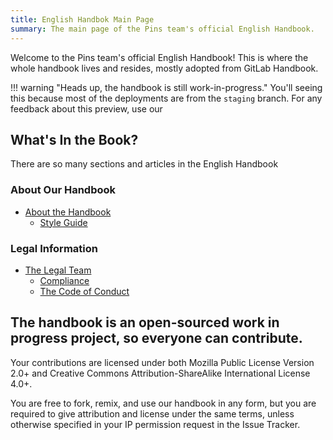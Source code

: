 ```yaml
---
title: English Handbok Main Page
summary: The main page of the Pins team's official English Handbook.
---
```


Welcome to the Pins team's official English Handbook! This is where the whole handbook lives and resides, mostly adopted from GitLab Handbook.

!!! warning "Heads up, the handbook is still work-in-progress."
    You'll seeing this because most of the deployments are from the `staging` branch. For any feedback about this preview, use our


## What's In the Book?
There are so many sections and articles in the English Handbook
### About Our Handbook
* [About the Handbook](about)
    * [Style Guide](about/CONTRIBUTING/style-guide)
### Legal Information
* [The Legal Team](legal)
    * [Compliance](legal/global-compliance)
    * [The Code of Conduct](about/code-of-conduct)

## The handbook is an open-sourced work in progress project, so everyone can contribute.
Your contributions are licensed under both Mozilla Public License Version 2.0+ and Creative Commons Attribution-ShareAlike International License 4.0+.

You are free to fork, remix, and use our handbook in any form, but you are required to give attribution and license under the same terms, unless otherwise specified in your IP permission request in the Issue Tracker.
